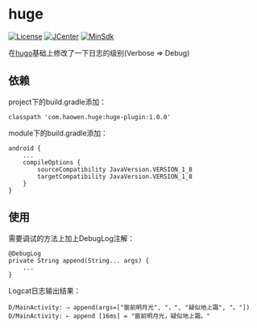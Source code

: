 # huge

[![License](https://img.shields.io/badge/License%20-Apache%202-337ab7.svg)](https://www.apache.org/licenses/LICENSE-2.0)
[![JCenter](https://img.shields.io/badge/%20JCenter%20-1.0.0-5bc0de.svg)](https://bintray.com/haowen/maven/huge-plugin/1.0.0)
[![MinSdk](https://img.shields.io/badge/%20MinSdk%20-%2014+%20-f0ad4e.svg)](https://android-arsenal.com/api?level=14)

在[hugo](https://github.com/JakeWharton/hugo)基础上修改了一下日志的级别(Verbose => Debug)

## 依赖
project下的build.gradle添加：
```
classpath 'com.haowen.huge:huge-plugin:1.0.0'
```
module下的build.gradle添加：
```
android {
    ...
    compileOptions {
        sourceCompatibility JavaVersion.VERSION_1_8
        targetCompatibility JavaVersion.VERSION_1_8
    }
}
```

## 使用

需要调试的方法上加上DebugLog注解：
```
@DebugLog
private String append(String... args) {
    ...
}
```
Logcat日志输出结果：
```
D/MainActivity: ⇢ append(args=["窗前明月光", "，", "疑似地上霜", "。"])
D/MainActivity: ⇠ append [16ms] = "窗前明月光，疑似地上霜。"
```
